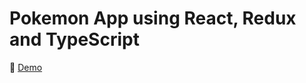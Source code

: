 # Pokemon App using React, Redux and TypeScript

📎 [Demo](https://fromnowwon.github.io/redux-thunk-ts-tutorial)